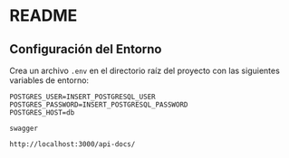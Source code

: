 # README

## Configuración del Entorno

Crea un archivo `.env` en el directorio raíz del proyecto con las siguientes variables de entorno:

```dotenv
POSTGRES_USER=INSERT_POSTGRESQL_USER
POSTGRES_PASSWORD=INSERT_POSTGRESQL_PASSWORD
POSTGRES_HOST=db

swagger

http://localhost:3000/api-docs/
